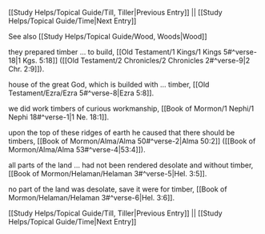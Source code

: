 [[Study Helps/Topical Guide/Till, Tiller|Previous Entry]]  ||  [[Study Helps/Topical Guide/Time|Next Entry]]

 See also [[Study Helps/Topical Guide/Wood, Woods|Wood]]

 they prepared timber ... to build, [[Old Testament/1 Kings/1 Kings 5#^verse-18|1 Kgs. 5:18]] ([[Old Testament/2 Chronicles/2 Chronicles 2#^verse-9|2 Chr. 2:9]]).

 house of the great God, which is builded with ... timber, [[Old Testament/Ezra/Ezra 5#^verse-8|Ezra 5:8]].

 we did work timbers of curious workmanship, [[Book of Mormon/1 Nephi/1 Nephi 18#^verse-1|1 Ne. 18:1]].

 upon the top of these ridges of earth he caused that there should be timbers, [[Book of Mormon/Alma/Alma 50#^verse-2|Alma 50:2]] ([[Book of Mormon/Alma/Alma 53#^verse-4|53:4]]).

 all parts of the land ... had not been rendered desolate and without timber, [[Book of Mormon/Helaman/Helaman 3#^verse-5|Hel. 3:5]].

 no part of the land was desolate, save it were for timber, [[Book of Mormon/Helaman/Helaman 3#^verse-6|Hel. 3:6]].

[[Study Helps/Topical Guide/Till, Tiller|Previous Entry]]  ||  [[Study Helps/Topical Guide/Time|Next Entry]]